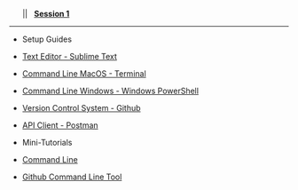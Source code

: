 <!-- docs/_sidebar.md -->

&nbsp;&nbsp;&nbsp;<a href="#/?id=demystifying-programming-dp"><i class="fas fa-home"></i></a>&nbsp;&nbsp;&nbsp;||&nbsp;&nbsp;&nbsp;<a href="#/session1/session1"><span class="fa-stack"><strong class="fa-stack-xs">Session&nbsp;1</strong></span></a><hr>

* Setup Guides  
* [Text Editor - Sublime Text](/session1/setup_sublime.md)
* [Command Line MacOS - Terminal](/session1/setup_terminal.md)
* [Command Line Windows - Windows PowerShell](/session1/setup_windows_powershell.md)
* [Version Control System - Github](/session1/setup_github.md)
* [API Client - Postman](https://www.postman.com/)

* Mini-Tutorials 
* [Command Line](/session1/tutorial_commandline.md)
* [Github Command Line Tool](/session1/tutorial_githubcommandline.md)
